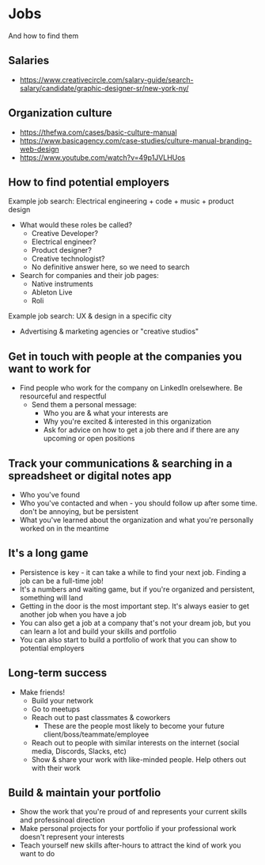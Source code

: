 # Jobs

And how to find them

## Salaries

- https://www.creativecircle.com/salary-guide/search-salary/candidate/graphic-designer-sr/new-york-ny/

## Organization culture

- https://thefwa.com/cases/basic-culture-manual
- https://www.basicagency.com/case-studies/culture-manual-branding-web-design
- https://www.youtube.com/watch?v=49p1JVLHUos

## How to find potential employers

Example job search: Electrical engineering + code + music + product design

- What would these roles be called?
  - Creative Developer?
  - Electrical engineer?
  - Product designer?
  - Creative technologist?
  - No definitive answer here, so we need to search 
- Search for companies and their job pages:
  - Native instruments
  - Ableton Live
  - Roli

Example job search: UX & design in a specific city

- Advertising & marketing agencies or "creative studios"

## Get in touch with people at the companies you want to work for

- Find people who work for the company on LinkedIn orelsewhere. Be resourceful and respectful
  - Send them a personal message:
    - Who you are & what your interests are
    - Why you're excited & interested in this organization
    - Ask for advice on how to get a job there and if there are any upcoming or open positions

## Track your communications & searching in a spreadsheet or digital notes app

- Who you've found
- Who you've contacted and when - you should follow up after some time. don't be annoying, but be persistent
- What you've learned about the organization and what you're personally worked on in the meantime

## It's a long game

- Persistence is key - it can take a while to find your next job. Finding a job can be a full-time job!
- It's a numbers and waiting game, but if you're organized and persistent, something will land
- Getting in the door is the most important step. It's always easier to get another job when you have a job
- You can also get a job at a company that's not your dream job, but you can learn a lot and build your skills and portfolio
- You can also start to build a portfolio of work that you can show to potential employers

## Long-term success

- Make friends!
  - Build your network
  - Go to meetups
  - Reach out to past classmates & coworkers
    - These are the people most likely to become your future client/boss/teammate/employee
  - Reach out to people with similar interests on the internet (social media, Discords, Slacks, etc)
  - Show & share your work with like-minded people. Help others out with their work

## Build & maintain your portfolio

- Show the work that you're proud of and represents your current skills and professinoal direction
- Make personal projects for your portfolio if your professional work doesn't represent your interests
- Teach yourself new skills after-hours to attract the kind of work you want to do